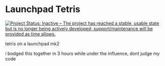 # Launchpad Tetris
[![Project Status: Inactive – The project has reached a stable, usable state but is no longer being actively developed; support/maintenance will be provided as time allows.](https://www.repostatus.org/badges/latest/inactive.svg)](https://www.repostatus.org/#inactive)

tetris on a launchpad mk2

i bodged this together in 3 hours while under the influence, dont judge my code
